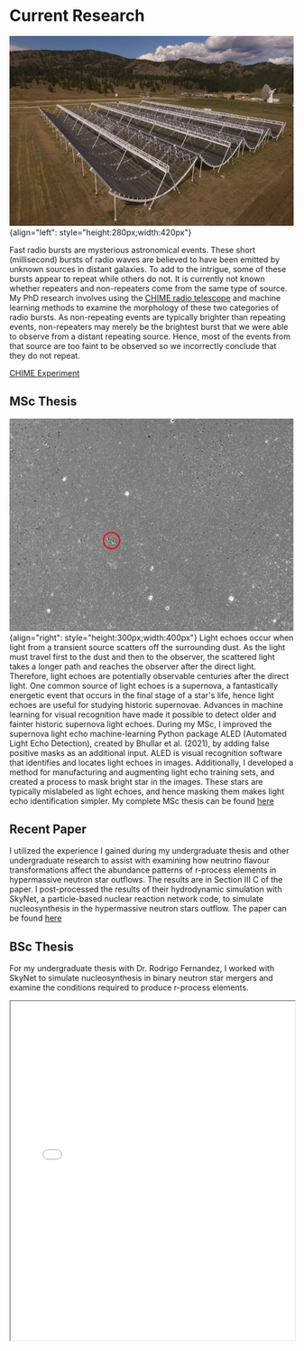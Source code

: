 # Current Research 
![CHIME](./CHIME.png){align="left": style="height:280px;width:420px"}

Fast radio bursts are mysterious astronomical events. These short (millisecond) bursts of radio waves are believed to have been emitted by unknown sources in distant galaxies. To add to the intrigue, some of these bursts appear to repeat while others do not. It is currently not known whether repeaters and non-repeaters come from the same type of source. My PhD research involves using the [CHIME radio telescope](https://chime-experiment.ca/en) and machine learning methods to examine the morphology of these two categories of radio bursts. As non-repeating events are typically brighter than repeating events, non-repeaters may merely be the brightest burst that we were able to observe from a distant repeating source. Hence, most of the events from that source are too faint to be observed so we incorrectly conclude that they do not repeat.

[CHIME Experiment](https://chime-experiment.ca/en)


## MSc Thesis
![Light Echo](./DF_CFHT_LE_marked.jpg){align="right": style="height:300px;width:400px"}
Light echoes occur when light from a transient source scatters off the surrounding dust. As the light must travel first to the dust and then to the observer, the scattered light takes a longer path and reaches the observer after the direct light. Therefore, light echoes are potentially observable centuries after the direct light. One common source of light echoes is a supernova, a fantastically energetic event that occurs in the final stage of a star's life, hence light echoes are useful for studying historic supernovae. Advances in machine learning for visual recognition have made it possible to detect older and fainter historic supernova light echoes. During my MSc, I improved the supernova light echo machine-learning Python package ALED (Automated Light Echo Detection), created by Bhullar et al. (2021), by adding false positive masks as an additional input.  ALED is visual recognition software that identifies and locates light echoes in images. Additionally, I developed a method for manufacturing and augmenting light echo training sets, and created a process to mask bright star in the images. These stars are typically mislabeled as light echoes, and hence masking them makes light echo identification simpler. My complete MSc thesis can be found [here](https://macsphere.mcmaster.ca/handle/11375/30091)

## Recent Paper
I utilized the experience I gained during my undergraduate thesis and other undergraduate research to assist with examining how neutrino flavour transformations affect the abundance patterns of r-process elements in hypermassive neutron star outflows. The results are in Section III C of the paper. I post-processed the results of their hydrodynamic simulation with SkyNet, a particle-based nuclear reaction network code, to simulate nucleosynthesis in the hypermassive neutron stars outflow. The paper can be found [here](https://journals-aps-org.proxy3.library.mcgill.ca/prd/abstract/10.1103/PhysRevD.106.103003)

## BSc Thesis
 For my undergraduate thesis with Dr. Rodrigo Fernandez, I worked with SkyNet to simulate nucleosynthesis in binary neutron star mergers and examine the conditions required to produce r-process elements.

 <iframe width="100%" height="600" src="./Undergraduate_Thesis.pdf">